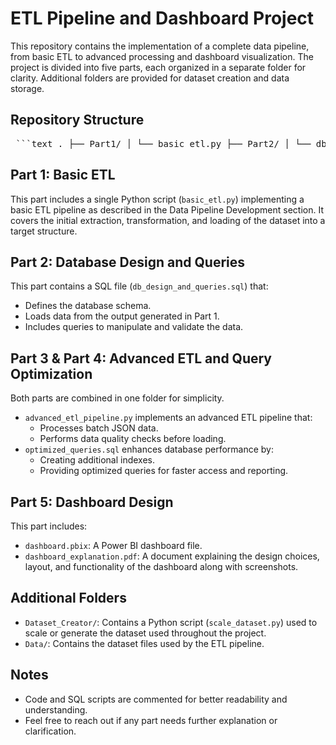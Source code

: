 # ETL Pipeline and Dashboard Project

This repository contains the implementation of a complete data pipeline, from basic ETL to advanced processing and dashboard visualization. The project is divided into five parts, each organized in a separate folder for clarity. Additional folders are provided for dataset creation and data storage.

## Repository Structure

<pre> ```text . ├── Part1/ │ └── basic_etl.py ├── Part2/ │ └── db_design_and_queries.sql ├── Part3_Part4/ │ ├── advanced_etl_pipeline.py │ └── optimized_queries.sql ├── Part5/ │ ├── dashboard.pbix │ └── dashboard_explanation.pdf ├── Dataset_Creator/ │ └── scale_dataset.py ├── Data/ │ └── [dataset files] └── README.md ``` </pre>


## Part 1: Basic ETL

This part includes a single Python script (`basic_etl.py`) implementing a basic ETL pipeline as described in the Data Pipeline Development section. It covers the initial extraction, transformation, and loading of the dataset into a target structure.

## Part 2: Database Design and Queries

This part contains a SQL file (`db_design_and_queries.sql`) that:

- Defines the database schema.
- Loads data from the output generated in Part 1.
- Includes queries to manipulate and validate the data.

## Part 3 & Part 4: Advanced ETL and Query Optimization

Both parts are combined in one folder for simplicity.

- `advanced_etl_pipeline.py` implements an advanced ETL pipeline that:
  - Processes batch JSON data.
  - Performs data quality checks before loading.
- `optimized_queries.sql` enhances database performance by:
  - Creating additional indexes.
  - Providing optimized queries for faster access and reporting.

## Part 5: Dashboard Design

This part includes:

- `dashboard.pbix`: A Power BI dashboard file.
- `dashboard_explanation.pdf`: A document explaining the design choices, layout, and functionality of the dashboard along with screenshots.

## Additional Folders

- `Dataset_Creator/`: Contains a Python script (`scale_dataset.py`) used to scale or generate the dataset used throughout the project.
- `Data/`: Contains the dataset files used by the ETL pipeline.

## Notes

- Code and SQL scripts are commented for better readability and understanding.
- Feel free to reach out if any part needs further explanation or clarification.
